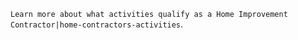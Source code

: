 ---
---

`Learn more about what activities qualify as a Home Improvement Contractor|home-contractors-activities`.
